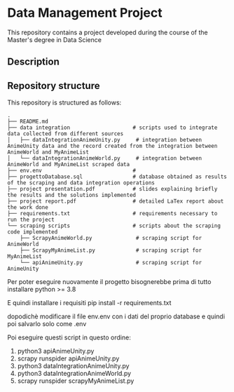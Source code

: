 # Data Management Project

This repository contains a project developed during the course of the Master's degree in Data Science

## Description

## Repository structure

This repository is structured as follows:

```
.
├── README.md
├── data integration                    # scripts used to integrate data collected from different sources
│   ├── dataIntegrationAnimeUnity.py     # integration between AnimeUnity data and the record created from the integration between AnimeWorld and MyAnimeList 
│   └── dataIntegrationAnimeWorld.py     # integration between AnimeWorld and MyAnimeList scraped data
├── env.env                             # 
├── progettoDatabase.sql                # database obtained as results of the scraping and data integration operations
├── project presentation.pdf            # slides explaining briefly the results and the solutions implemented
├── project report.pdf                  # detailed LaTex report about the work done
├── requirements.txt                    # requirements necessary to run the project
└── scraping scripts                    # scripts about the scraping code implemented
    ├── ScrapyAnimeWorld.py              # scraping script for AnimeWorld
    ├── ScrapyMyAnimeList.py             # scraping script for MyAnimeList
    └── apiAnimeUnity.py                 # scraping script for AnimeUnity
```





























Per poter eseguire nuovamente il progetto bisognerebbe prima di tutto installare python >= 3.8

E quindi installare i requisiti
pip install -r requirements.txt

dopodichè modificare il file env.env con i dati del proprio database e quindi poi salvarlo solo come .env

Poi eseguire questi script in questo ordine:

1. python3 apiAnimeUnity.py
2. scrapy runspider apiAnimeUnity.py
3. python3 dataIntegrationAnimeUnity.py
4. python3 dataIntegrationAnimeWorld.py
5. scrapy runspider scrapyMyAnimeList.py
